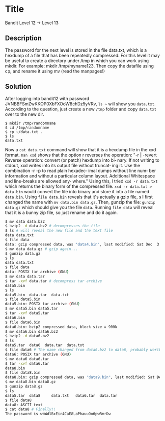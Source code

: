 # Title
Bandit Level 12 → Level 13

## Description
The password for the next level is stored in the file data.txt, which is a hexdump of a file that has been repeatedly compressed. For this level it may be useful to create a directory under /tmp in which you can work using mkdir. For example: mkdir /tmp/myname123. Then copy the datafile using cp, and rename it using mv (read the manpages!)

## Solution
After logging into bandit12 with password JVNBBFSmZwKKOP0XbFXOoW8chDz5yVRv, `ls ~` will show you `data.txt`.
According to the question, just create a new `/tmp` folder and copy `data.txt` over to the new dir.
```
$ mkdir /tmp/randomname
$ cd /tmp/randomname
$ cp ~/data.txt .
$ ls
data.txt
```
Now a `cat data.txt` command will show that it is a hexdump file in the xxd format.
`man xxd` shows that the option r reverses the operation:
"-r | -revert
              Reverse  operation:  convert
              (or  patch) hexdump into bi‐
              nary.   If  not  writing  to
              stdout,  xxd writes into its
              output file without truncat‐
              ing  it. Use the combination
              -r -p to read plain hexadec‐
              imal dumps without line num‐
              ber information and  without
              a  particular column layout.
              Additional  Whitespace   and
              line-breaks are allowed any‐
              where."
Using this, I tried `xxd -r data.txt` which returns the binary form of the compressed file.
`xxd -r data.txt > data.bin` would convert the file into binary and store it into a file named `data.bin`.
Using `file data.bin` reveals that it's actually a gzip file, s I first changed the name with `mv data.bin data.gz`.
Then, gunzip the file: `gunzip data.gz` which should give you the file `data`.
Running `file data` will reveal that it is a bunny zip file, so just rename and do it again.

``` sh
$ mv data data.bz2
$ bzip2 -d data.bz2 # decompresses the file
$ ls # will reveal the new file and the text file
data data.txt
$ file data
data: gzip compressed data, was "data4.bin", last modified: Sat Dec  3 08:13:49 2022, max compression, from Unix, original size modulo 2^32 20480
$ mv data data.gz # gzip again...
$ gunzip data.gz
$ ls
data data.txt
$ file data
data: POSIX tar archive (GNU)
$ mv data data.tar
$ tar -xvf data.tar # decompress tar archive
data5.bin
$ ls
data5.bin  data.tar  data.txt
$ file data5.bin
data5.bin: POSIX tar archive (GNU)
$ mv data5.bin data5.tar
$ tar -xvf data5.tar
data6.bin
$ file data6.bin
data6.bin: bzip2 compressed data, block size = 900k
$ mv data6.bin data6.bz2
$ bzip2 -d data6.bz2
$ ls
data5.tar  data6  data.tar  data.txt
$ file data6 # The name changed from data6.bz2 to data6, probably worth investigating
data6: POSIX tar archive (GNU)
$ mv data6 data6.tar
$ tar -xvf data6.tar
data8.bin
$ file data8.bin
data8.bin: gzip compressed data, was "data9.bin", last modified: Sat Dec  3 08:13:49 2022, max compression, from Unix, original size modulo 2^32 49
$ mv data8.bin data8.gz
$ gunzip data8.gz
$ ls
data5.tar  data8     data.txt   data6.tar  data.tar
$ file data8
data8: ASCII text
$ cat data8 # Finally!!
The password is wbWdlBxEir4CaE8LaPhauuOo6pwRmrDw
```
